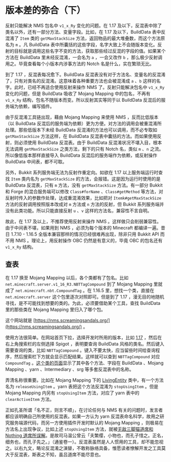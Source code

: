 # 版本差的弥合（下）

反射只能解决 NMS 包名中 `v1_x_Ry` 变化的问题。在 1.17 及以下，反混表中除了类名以外，还有一部分方法、变量字段。比如，在 1.17 及以下，BuildData 表中反混淆了 `Item` 类的 `getMaxStackSize` 方法，返回物品的最大堆叠数，而这个方法原名为 `m` 。凡 BuildData 表中所囊括的这些字段，名字大致上不会随版本变化。反射的目标就是调用这些名字不变的方法，获取那些经过反混的字段的值。如果某个方法在 BuildData 里未经反混淆，一会名为 `a` ，一会又改作 `b` ，那么极少反射调用之。毕竟查看每个小版本内涉事方法的 Notch 名是什么，实在繁琐无比。

到了 1.17 ，反混表每况愈下。BuildData 反混表没有对于方法名、变量名的反混淆了，只有对类名的反混淆。这意味着各种重要方法也会被混淆成 `a` 、`b` 这样的名字。此时，已经不再适合使用反射来操作 NMS 了。反射只能解决包名中 `v1_x_Ry` 变化的问题，但是 BuildData 吸收了 Mojang Mapping 中的包名，不再有 `v1_x_Ry` 结构，包名不随版本而变。所以反射其实等同于以 BuildData 反混后的服务端为依赖，编写插件。

由于反混淆工具链出现，藉由 Mojang Mapping 来使用 NMS ，反而比低版本（以 BuildData 反混后的服务端为依赖）更为方便。对方法的调用会被重混淆所处理。那些低版本下未经 BuildData 反混淆的方法也可以调用，而不必专取如 `getMaxStackSize` 方法这样，在 BuildData 反混表中囊括的方法。而如果使用反射，则必须使用 BuildData 反混表。由于 BuildData 反混淆状况不堪入目，根本无法调用 `getMaxStackSize` 之类方法，剩下的只有 Notch 名，类似 `m` 、`n` 之流。所以像低版本那样直接导入 BuildData 反混后的服务端作为依赖，或反射操作 BuildData 中间表，都不可取。

另外，Bukkit 系列服务端无法为反射作重定向。如欲在 1.17 以上服务端运行时查找 `Item` 类内名为 `getMaxStackSize` 的方法，会报错。这是因为运行时使用的是 BuildData 反混表，只有 `m` 方法，没有 `getMaxStackSize` 方法。有一部分 Bukkit 和 Forge 的混合服务端可以修改 `Class#forName` 、`Class#getMethod` 等方法，对反射时传入的参数作处理，达成重混淆效果，比如把对 `Itemk#getMaxStackSize` 方法的反射调用按照版本改成对 `m` 方法或 `n` 方法的反射，但 Bukkit 系列服务端并没有此类功能。所以只能直接反射 `u` 、`v` 这样的方法名，兼容性不言自明。

故此，在 1.17 及以上，不推荐使用反射来操作 NMS 。这样做只会削弱兼容性。由于中间表不堪，如果用到 NMS ，必须为每个版本的 Minecraft 都编译一遍。昔日 1.7.10 - 1.16.5 全版本兼容那样的情况已经很难再出现，除非只用 Bukkit API 而不用 NMS 。理论上，用反射操作 OBC 仍然是有意义的，毕竟 OBC 的包名还有 `v1_x_Ry` 结构。

## 查表

在 1.17 换至 Mojang Mapping 以后，各个类都有了包名。比如 `net.minecraft.server.v1_16_R3.NBTTagCompound` 到了 Mojang Mapping 里就成了 `net.minecraft.nbt.CompoundTag` 。在 1.16.5 里，想找一个类，直接在 `net.minecraft.server` 这个包里逐次对照即可。但是到了 1.17 ，漫无目的地随机寻找，是不可能找到想要的类的。为此，必须要借助某个工具，查找 BuildData 里的那些类在 Mojang Mapping 里归入了哪个包。

这个网站就是 [https://nms.screamingsandals.org/](https://nms.screamingsandals.org/) 。

使用方法很简单。在网站首页下拉，选择开发时所用的版本，比如 [1.17](https://nms.screamingsandals.org/1.17/) ，然后在右上角搜索栏的左侧选择 Spigot ，表明要查询 BuildData 风格的类名。然后键入需要查询的类，比如 `NBTTagCompound` 。键入不要太快，应当留些时间给查询程序，然后搜索栏下方就会显示匹配结果。这样就可以查到 `NBTTagCompound` 对应 `CompoundTag` 。[这个类的页面](https://nms.screamingsandals.org/1.17/net/minecraft/nbt/CompoundTag.html)显示了其中各个方法、字段在 BuildData 、Mojang Mapping 、yarn 、Intermediary 、srg 等多套反混表中的名称。

弄清名称很重要。比如在 Mojang Mapping 下的 [LivingEntity](https://nms.screamingsandals.org/1.17/net/minecraft/world/entity/LivingEntity.html) 类中，有一个方法名为 `releaseUsingItem` 。yarn 表把这个方法反混淆为 `stopUsingItem` 。但是 Mojang Mapping 内另有 `stopUsingItem` 方法，对应了 yarn 表中的 `clearActiveItem` 方法。

正如孔圣所谓「名不正，则言不顺」，在讨论任何与 NMS 有关的问题时，发言者都应该明确自己所使用的反混表。如果一方认为 yarn 反混表命名科学，故用之研究服务端源代码，而另一方使用插件开发时默认的 Mojang Mapping ，则极易在方法名上出现争议，比如上述 `stopUsingItem` 方法，就被[无敌三脚猫道席和 Nothing 道席所误解](https://www.mcbbs.net/forum.php?mod=redirect&goto=findpost&ptid=1446371&pid=28482710)。是故司马温公曾云「夫繁缨，小物也，而孔子惜之。正名，细务也，而孔子先之。」（通鉴卷一）。反混表虽然是人人惯用的工具，却不能忽视之。以右九文，略论反混淆之演替，不敢称脉络具备，惟愿读者憭解开发之工具莫大于反混表，斯表之不知，虽吕道席不能尽意也。